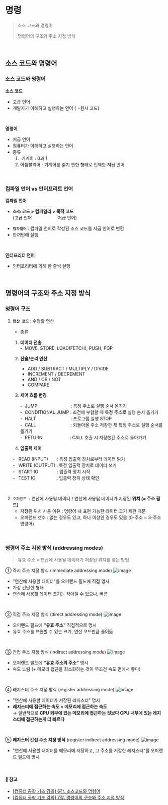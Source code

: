 # 명령
> 소스 코드와 명령어
> 
> 명령어의 구조와 주소 지정 방식

<br/>

## 소스 코드와 명령어
### 소스 코드와 명령어
<b>소스 코드</b>
- 고급 언어
- 개발자가 이해하고 실행하는 언어 ( =원시 코드)
<br/>

<b>명령어</b>
- 저급 언어
- 컴퓨터가 이해하고 실행하는 언어
- 종류
  1.  기계어 : 0과 1
  2. 어셈블리어 : 기계어를 읽기 편한 형태로 번역한 저급 언어
<br/>

### 컴파일 언어 vs 인터프리트 언어
<b>컴파일 언어</b>
* **소스 코드 > 컴파일러 > 목적 코드** <br/>
(고급 언어        &nbsp;&nbsp;&nbsp;&nbsp;&nbsp;&nbsp;&nbsp;&nbsp;&nbsp;&nbsp;&nbsp;&nbsp;&nbsp; &nbsp;&nbsp;&nbsp;&nbsp;               저급 언어)
- **`컴파일러`** : 컴파일 언어로 작성된 소스 코드를 저급 언어로 변환
- 한꺼번에 실행
 
<br/>

<b>인터프리터 언어</b>
* 인터프리터에 의해 한 줄씩 실행 
 
<br/>

## 명령어의 구조와 주소 지정 방식
### 명령어 구조
1. **`연산 코드`** : 수행할 연산

    - 종류
    1. **데이터 전송** <br/>
    -  MOVE, STORE, LOAD(FETCH), PUSH, POP
   
    2. **산술/논리 연산**
        
        - ADD / SUBTRACT / MULTIPLY / DIVIDE
        - INCREMENT / DECREMENT
        - AND / OR / NOT
        - COMPARE
        
    3. **제어 흐름 변경**
   
        -  JUMP                           : 특정 주소로 실행 순서 옮기기<br/>
        -  CONDITIONAL JUMP : 조건에 부합할 때 특정 주소로 실행 순서 옮기기<br/>
        -  HALT                            : 프로그램 실행 STOP<br/>
        -  CALL                            : 되돌아올 주소 저장한 채 특정 주소로 실행 순서를 옮기기<br/>
        -  RETURN                      : CALL 호출 시 저장했던 주소로 돌아가기
       
    5. **입출력 제어**
   
    -   READ (INPUT)       : 특정 입출력 장치로부터 데이터 읽기<br/>
    -   WRITE (OUTPUT) : 특정 입출력 장치로 데이터 쓰기<br/>
    -   START IO               : 입출력 장치 시작<br/>
    -   TEST IO                 : 입출력 장치 상태 확인

<br/>

2. <code>오퍼랜드</code>  : 연산에 사용될 데이터 / 연산에 사용될 데이터가 저장된 <b>위치 (= 주소 필드)</b>
    - 저장된 위치 사용 이유 : 명령어 내 표현 가능한 데이터 크기 제한 때문
    - 오퍼랜드 갯수 : 없는 경우도 있고, 하나 이상인 경우도 있음 (0-주소 ~ 3-주소 명령어)

<br/>

### 명령어 주소 지정 방식 (addressing modes)
> 유효 주소 = 연산에 사용될 데이터가 저장된 위치를 찾는 방법

① 즉시 주소 지정 방식 (immediate addressing mode)
![image](https://github.com/bono039/TIL/assets/67899934/c19e2a1d-bfd7-4772-81da-e62e4e525b69)

  - "연산에 사용할 데이터"를 오퍼랜드 필드에 직접 명시
  - 가장 간단한 형태
  - 연산에 사용할 데이터 크기는 작아질 수 있으나, 빠름

<br/>

② 직접 주소 지정 방식 (direct addressing mode)
![image](https://github.com/bono039/TIL/assets/67899934/03bab9dd-8597-4f10-89a1-c593b89e2cea)

  - 오퍼랜드 필드에 **"유효 주소"** 직접적으로 명시
  - 유효 주소를 표현할 수 있는 크기, 연산 코드만큼 줄어듦

<br/>

③ 간접 주소 지정 방식 (indirect addressing mode)
![image](https://github.com/bono039/TIL/assets/67899934/2e4aba7c-9b13-45fb-82d4-5400e04f6a67)

  - 오퍼랜드 필드에 **"유효 주소의 주소"** 명시
  - 속도 느림 (+ 메모리 접근을 최소화하는 것이 무조건 속도 면에서 좋다)

<br/>

④ 레지스터 주소 지정 방식 (register addressing mode)
![image](https://github.com/bono039/TIL/assets/67899934/2ae3c256-c050-4132-bb0d-cddee03dce01)

  - "연산에 사용할 데이터가 저장된 레지스터" 명시
  - <b>레지스터에 접근하는 속도 > 메모리에 접근하는 속도</b> <br/>
      → 일반적으로 **CPU 외부에 있는 메모리에 접근하는 것보다 CPU 내부에 있는 레지스터에 접근하는게 더 빠르다**

<br/>

⑤ **레지스터 간접 주소 지정 방식** (register indirect addressing mode)
![image](https://github.com/bono039/TIL/assets/67899934/ab999d67-bb5a-4ea2-bfd0-f4c527d2f8f0)

- "연산에 사용할 데이터를 메모리에 저장하고, 그 주소를 저장한 레지스터"를 오퍼랜드 필드에 명시

<br/>

#### 🔗 참고
* [[컴퓨터 공학 기초 강의] 6강. 소스코드와 명령어](https://www.youtube.com/watch?feature=shared&v=B8TDaBp3UWo)
* [[컴퓨터 공학 기초 강의] 7강. 명령어의 구조와 주소 지정 방식](https://youtu.be/bWPHUi6BPxo?feature=shared)
